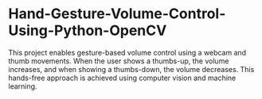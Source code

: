 # Hand-Gesture-Volume-Control-Using-Python-OpenCV
This project enables gesture-based volume control using a webcam and thumb movements. When the user shows a thumbs-up, the volume increases, and when showing a thumbs-down, the volume decreases. This hands-free approach is achieved using computer vision and machine learning.
